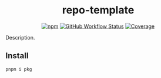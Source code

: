 <div align="center">

# repo-template

[![npm][npm-img]][npm-url] [![GitHub Workflow Status][gh-actions-img]][github-actions] [![Coverage][cov-img]][cov-url]

</div>

Description.

## Install

```sh
pnpm i pkg
```

[npm-url]: https://npmjs.com/package/@tinyhttp/favicon
[github-actions]: https://github.com/tinyhttp/favicon/actions
[gh-actions-img]: https://img.shields.io/github/workflow/status/tinyhttp/favicon/CI?style=for-the-badge&logo=github&label=&color=hotpink
[cov-img]: https://img.shields.io/coveralls/github/tinyhttp/favicon?style=for-the-badge&color=hotpink
[cov-url]: https://coveralls.io/github/tinyhttp/favicon
[npm-img]: https://img.shields.io/npm/dt/@tinyhttp/favicon?style=for-the-badge&color=hotpink
